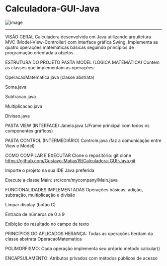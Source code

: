 ﻿# Calculadora-GUI-Java

![image](https://github.com/user-attachments/assets/42f62252-5a04-475b-b8f8-8ef3f8e04bc7)

-------------------------------------------------------------------------------------------------------------


VISÃO GERAL
Calculadora desenvolvida em Java utilizando arquitetura MVC (Model-View-Controller) com interface gráfica Swing. Implementa as quatro operações matemáticas básicas seguindo princípios de programação orientada a objetos.

ESTRUTURA DO PROJETO
PASTA MODEL (LÓGICA MATEMÁTICA)
Contém as classes que implementam as operações:

OperacaoMatematica.java (classe abstrata)

Soma.java

Subtracao.java

Multiplicacao.java

Divisao.java

PASTA VIEW (INTERFACE)
Janela.java (JFrame principal com todos os componentes gráficos)

PASTA CONTROL (INTERMEDIÁRIO)
Controle.java (faz a comunicação entre View e Model)

COMO COMPILAR E EXECUTAR
Clone o repositório:
git clone https://github.com/Gustavo-Matias19/Calculadora-GUI-Java.git

Importe o projeto na sua IDE Java preferida

Execute a classe Main:
src/com/mycompany/Main.java

FUNCIONALIDADES IMPLEMENTADAS
Operações básicas: adição, subtração, multiplicação e divisão

Limpar display (botão C)

Entrada de números de 0 a 9

Exibição do resultado no campo de texto

PRINCÍPIOS OO APLICADOS
HERANÇA: Todas as operações herdam da classe abstrata OperacaoMatematica

POLIMORFISMO: Cada operação implementa seu próprio método calcular()

ENCAPSULAMENTO: Atributos privados com métodos públicos de acesso


